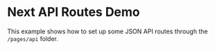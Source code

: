 # Next API Routes Demo

This example shows how to set up some JSON API routes through the `/pages/api` folder.